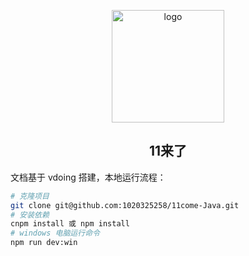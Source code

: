 
<p align="center"><a href="https://xugaoyi.com/" target="_blank" rel="noopener noreferrer"><img width="180" src="https://jsd.cdn.zzko.cn/gh/xugaoyi/image_store/blog/20200409124835.png" alt="logo"></a></p>


<h2 align="center">11来了</h2>

文档基于 vdoing 搭建，本地运行流程：
```bash
# 克隆项目
git clone git@github.com:1020325258/11come-Java.git
# 安装依赖
cnpm install 或 npm install
# windows 电脑运行命令
npm run dev:win 
```

